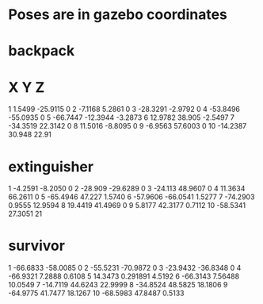 # Poses are in gazebo coordinates
# backpack
# 	X			Y			Z
1 	1.5499		-25.9115	0
2 	-7.1168		5.2861		0
3 	-28.3291	-2.9792		0
4 	-53.8496	-55.0935	0
5 	-66.7447	-12.3944	-3.2873
6 	12.9782		38.905		-2.5497
7 	-34.3519	22.3142		0
8 	11.5016		-8.8095		0
9 	-6.9563		57.6003		0
10 	-14.2387	30.948		22.91
# extinguisher
1 	-4.2591 	-8.2050 	0
2 	-28.909 	-29.6289 	0
3 	-24.113 	48.9607 	0
4 	11.3634 	66.2611 	0
5 	-65.4946 	47.227	 	1.5740
6 	-57.9606 	-66.0541	1.5277
7 	-74.2903	0.9555		12.9594
8 	19.4419		41.4969		0
9 	5.8177		42.3177		0.7112
10	-58.5341	27.3051		21
# survivor
1	-66.6833 	-58.0085 	0
2	-55.5231 	-70.9872 	0
3	-23.9432 	-36.8348 	0
4	-66.9321 	7.2888 		0.6108
5	14.3473 	0.291891 	4.5192
6	-66.3143 	7.56488 	10.0549
7	-14.7119 	44.6243 	22.9999
8	-34.8524 	48.5825 	18.1806
9	-64.9775 	41.7477 	18.1267
10	-68.5983 	47.8487 	0.5133
